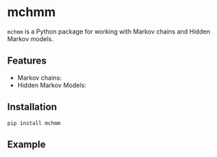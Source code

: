 # mchmm

`mchmm` is a Python package for working with Markov chains and Hidden Markov models.

## Features

* Markov chains:
* Hidden Markov Models:

## Installation

```
pip install mchmm
```

## Example


